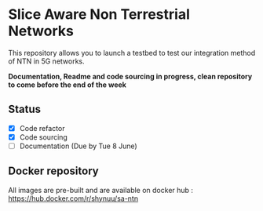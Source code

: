 # Slice Aware Non Terrestrial Networks

This repository allows you to launch a testbed to test our integration method of NTN in 5G networks.

**Documentation, Readme and code sourcing in progress, clean repository to come before the end of the week**

## Status

- [x] Code refactor
- [x] Code sourcing
- [ ] Documentation (Due by Tue 8 June)

## Docker repository

All images are pre-built and are available on docker hub : https://hub.docker.com/r/shynuu/sa-ntn
